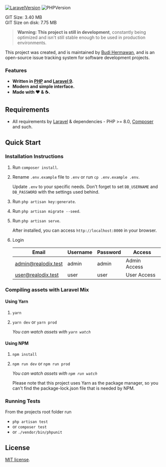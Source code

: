 [![LaravelVersion](https://img.shields.io/badge/Laravel-9-f56857.svg?style=flat-square)](https://laravel.com/docs/9.x)
![PHPVersion](https://img.shields.io/badge/PHP-8.1-777BB4.svg?style=flat-square)

GIT Size: 3.40 MB <br>
GIT Size on disk: 7.75 MB

> **Warning: This project is still in development**, constantly being optimized and isn't still stable enough to be used in production environments.

This project was created, and is maintained by [Budi Hermawan](https://github.com/realodix), and is an open-source issue tracking system for software development projects.

### Features
- **Written in [PHP](https://www.php.net/) and [Laravel 9](https://laravel.com/docs/9.x).**
- **Modern and simple interface.**
- **Made with :heart: &amp; :coffee:.**


## Requirements
* All requirements by [Laravel](https://laravel.com/docs/installation#server-requirements) & dependencies - PHP >= 8.0, [Composer](https://getcomposer.org/) and such.


## Quick Start
### Installation Instructions
1. Run `composer install`.

2. Rename `.env.example` file to `.env` or run `cp .env.example .env`.

   Update `.env` to your specific needs. Don't forget to set `DB_USERNAME` and `DB_PASSWORD` with the settings used behind.

3. Run `php artisan key:generate`.

4. Run `php artisan migrate --seed`.

5. Run `php artisan serve`.

   After installed, you can access `http://localhost:8000` in your browser.

6. Login

   | Email               | Username | Password | Access       |
   |---------------------|----------|----------|--------------|
   | admin@realodix.test | admin    | admin    | Admin Access |
   | user@realodix.test  | user     | user     | User Access  |


### Compiling assets with Laravel Mix

#### Using Yarn
1. `yarn`
2. `yarn dev` or `yarn prod`

    *You can watch assets with `yarn watch`*

#### Using NPM
1. `npm install`
2. `npm run dev` or `npm run prod`

    *You can watch assets with `npm run watch`*

   Please note that this project uses Yarn as the package manager, so you can't find the package-lock.json file that is needed by NPM.

### Running Tests

From the projects root folder run
- `php artisan test`
- or `composer test`
- or `./vendor/bin/phpunit`


## License
[MIT license](./LICENSE).
